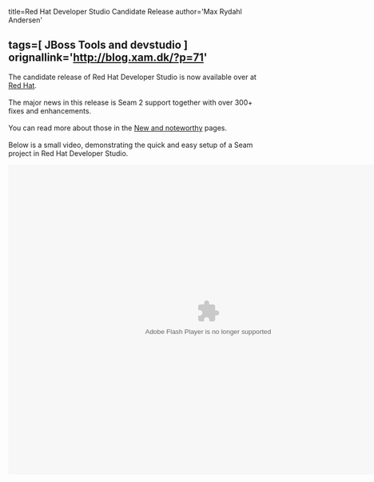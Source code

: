 title=Red Hat Developer Studio Candidate Release
author='Max Rydahl Andersen'

tags=[ JBoss Tools and devstudio ]
orignallink='http://blog.xam.dk/?p=71'
---
<div>
<p>The candidate release of Red Hat Developer Studio is now available over at <a href="http://www.redhat.com/developers/rhds">Red Hat</a>.
<br><br>
The major news in this release is Seam 2 support together with over 300+ fixes and enhancements.
<br><br>
You can read more about those in the <a href="http://docs.jboss.org/tools/whatsnew/">New and noteworthy</a> pages.
<br><br>
Below is a small video, demonstrating the quick and easy setup of a Seam project in Red Hat Developer Studio.
</p>
<div style="text-align:center">
<embed style="width:800px; height:620px;" id="VideoPlayback" type="application/x-shockwave-flash" src="http://docs.jboss.org/tools/movies/ootb_new_seam_project.swf">
</div>
</div>
